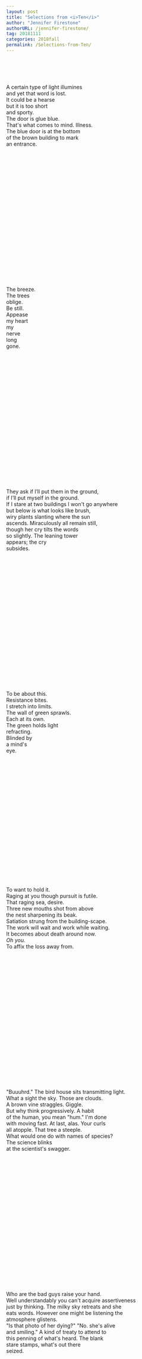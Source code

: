 ```yaml
---
layout: post
title: "Selections from <i>Ten</i>"
author: "Jennifer Firestone"
authorURL: /jennifer-firestone/
tag: 20181111
categories: 2018fall
permalink: /Selections-from-Ten/
---
```


<br><br>
<br><br>
A certain type of light illumines
<br>
and yet that word is lost.
<br>
It could be a hearse
<br>
but it is too short
<br>
and sporty.
<br>
The door is glue blue.
<br>
That's what comes to mind. Illness.
<br>
The blue door is at the bottom
<br>
of the brown building to mark
<br>
an entrance.
<br>
<br>
<br>
<br>
<br>
<br>
<br>
<br>
<br>
<br>
<br>
<br>
<br>
<br>
<br>
<br>
<br>
<br>
<br>
<br>
<br>
<br>
<br>
The breeze.
<br>
The trees
<br>
oblige.
<br>
Be still.
<br>
Appease
<br>
my heart
<br>
my
<br>
nerve
<br>
long
<br>
gone.
<br>
<br>
<br>
<br>
<br>
<br>
<br>
<br>
<br>
<br>
<br>
<br>
<br>
<br>
<br>
<br>
<br>
<br>
<br>
<br>
<br>
<br>
<br>
They ask if I’ll put them in the ground,
<br>
if I’ll put myself in the ground.
<br>
If I stare at two buildings I won't go anywhere
<br>
but below is what looks like brush,
<br>
wiry plants slanting where the sun
<br>
ascends. Miraculously all remain still,
<br>
though her cry tilts the words
<br>
so slightly. The leaning tower
<br>
appears; the cry
<br>
subsides.
<br>
<br>
<br>
<br>
<br>
<br>
<br>
<br>
<br>
<br>
<br>
<br>
<br>
<br>
<br>
<br>
<br>
<br>
<br>
<br>
<br>
<br>
<br>
To be about this.
<br>
Resistance bites.
<br>
I stretch into limits.
<br>
The wall of green sprawls.
<br>
Each at its own.
<br>
The green holds light
<br>
refracting.
<br>
Blinded by
<br>
a mind's
<br>
eye.
<br>
<br>
<br>
<br>
<br>
<br>
<br>
<br>
<br>
<br>
<br>
<br>
<br>
<br>
<br>
<br>
<br>
<br>
<br>
<br>
<br>
<br>
To want to hold it.
<br>
Raging at you though pursuit is futile.
<br>
That raging sea, desire.
<br>
Three new mouths shot from above
<br>
the nest sharpening its beak.
<br>
Satiation strung from the building-scape.
<br>
The work will wait and work while waiting.
<br>
It becomes about death around now.
<br>
_Oh_ _you._
<br>
To affix the loss away from.
<br>
<br>
<br>
<br>
<br>
<br>
<br>
<br>
<br>
<br>
<br>
<br>
<br>
<br>
<br>
<br>
<br>
<br>
<br>
<br>
<br>
<br>
<br>
"Buuuhrd." The bird house sits transmitting light.
<br>
What a sight the sky. Those are clouds.
<br>
A brown vine straggles. Giggle.
<br>
But why think progressively. A habit
<br>
of the human, you mean "hum." I'm done
<br>
with moving fast. At last, alas. Your curls
<br>
all atopple. That tree a steeple.
<br>
What would one do with names of species?
<br>
The science blinks
<br>
at the scientist's swagger.
<br>
<br>
<br>
<br>
<br>
<br>
<br>
<br>
<br>
<br>
<br>
<br>
<br>
<br>
<br>
<br>
<br>
<br>
<br>
<br>
<br>
<br>
<br>
Who are the bad guys raise your hand.
<br>
Well understandably you can't acquire assertiveness
<br>
just by thinking. The milky sky retreats and she
<br>
eats words. However one might be listening the
<br>
atmosphere glistens.
<br>
"Is that photo of her dying?" "No. she's alive
<br>
and smiling." A kind of treaty to attend to
<br>
this penning of what's heard. The blank
<br>
stare stamps, what's out there
<br>
seized.
<br>
<br>
<br>
<br>
<br>
<br>
<br>
<br>
<br>
<br>
<br>
<br>
<br>
<br>
<br>
<br>
<br>
<br>
<br>
<br>
<br>
<br>
<br>
An elegant sheet of rain exquisite in its glow.
<br>
"Where are you?"
<br>
"Where do the animals go?"
<br>
Nature droops weighted from water and yet
<br>
more beautiful "Which outfit is prettier?"
<br>
Neon pink and silver lines drown the peeping
<br>
leaves. Aware and noting material is barely
<br>
responding.
<br>
Aware the end is near.
<br>
Not a sheet of rain but shiny pane of glass.
<br>
<br>
<br>
<br>
<br>
<br>
<br>
<br>
<br>
<br>
<br>
<br>
<br>
<br>
<br>
<br>
<br>
<br>
<br>
<br>
<br>
<br>
<br>
